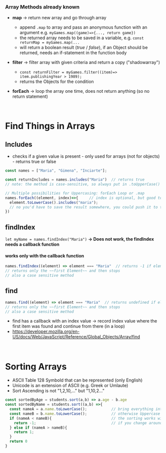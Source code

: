 ### Array Methods already known
* **map**     -> return new array and go through array
  * append `.map` to array and pass an anonymous function with an argument e.g. `myGames.map((game)=>{..., return game})`
  * the returned array needs to be saved in a variable, e.g. `const returnMap = myGames.map(...`
  * will return a boolean result (*true* / *false*), if an Object should be returned, needs an if-statement in the function body

* **filter**  -> filter array with given criteria and return a copy ("shadowarray")
  * ```const returnFilter = myGames.filter((item)=> item.publishingYear > 1989);```
  * returns the Objects for the condition
* **forEach** -> loop the array one time, does not return anything (so no return statement)

<br>

# Find Things in Arrays
## Includes
* checks if a given value is present - only used for arrays (not for objects) - returns true or false
```js
const names = ["Maria", "Gimena", "Inciarte"];

const returnIncludes = names.includes("Maria")  // returns true
// note: the method is case-sensitive, so always put in .toUpperCase() or .toLowerCase()

// Multiple possibilities for Uppercasing: forEach Loop or .map
names.forEach((element, index)=>{     // index is optional, but good to replace values in array
  element.toLowerCase().includes("maria");
  // no you'd have to save the result somewhere, you could push it to the original array in the corresponding place
})
```

## findIndex
`let myName = names.findIndex("Maria")` **-> Does not work, the findIndex needs a callback function**
#### works only with the callback function
```js
names.findIndex((element) => element === "Maria"  // returns -1 if element is not found
// returns only the ~~first Element~~ and then stops
// also a case sensitive method
```

## find
```js
names.find((element) => element === "Maria"  // returns undefined if element is not found
// returns only the ~~first Element~~ and then stops
// also a case sensitive method
```
* find has a callback with an index value -> record index value where the first item was found and continue from there (in a loop)
* https://developer.mozilla.org/en-US/docs/Web/JavaScript/Reference/Global_Objects/Array/find

<br>

# Sorting Arrays
* ASCII Table 128 Symbold that can be represented (only English)
* Unicode is an extension of ASCII (e.g. Greek or Umlaute)
* Sort Ascending is not "1,2,10,..." but "1,10,2..."

```js
const sortedByAge = students.sort(a,b) => a.age - b.age
const sortedByName = students.sort((a,b) =>{
  const nameA = a.name.toLowerCase();           // bring everything into same case
  const nameB = b.name.toLowerCase();           // otherwise Uppercase comes before Lowercase in sorting 
  if (nameA < nameB){                           // the sorting works with 1, 0, -1 so we have to return these values in a loop
    return -1;                                  // if you change around the 1 & -1  values, the ordering is reversed
  } else if (nameA > nameB){
    return 1;
  }
  return 0
}
```




